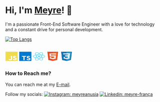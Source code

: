 # Hi, I'm [Meyre]()! 🤩
I'm a passionate Front-End Software Engineer with a love for technology 
and a constant drive for personal development.

[![Top Langs](https://github-readme-stats.vercel.app/api/top-langs/?username=meyreanusia&layout=pie)](https://github.com/anuraghazra/github-readme-stats)

<div style="display: inline_block"><br>
  <img align="center" alt="Js" height="30" width="40" src="https://raw.githubusercontent.com/devicons/devicon/master/icons/javascript/javascript-plain.svg">
  <img align="center" alt="Ts" height="30" width="40" src="https://raw.githubusercontent.com/devicons/devicon/master/icons/typescript/typescript-plain.svg">
  <img align="center" alt="React" height="30" width="40" src="https://raw.githubusercontent.com/devicons/devicon/master/icons/react/react-original.svg">
  <img align="center" alt="HTML" height="30" width="40" src="https://raw.githubusercontent.com/devicons/devicon/master/icons/html5/html5-original.svg">
  <img align="center" alt="CSS" height="30" width="40" src="https://raw.githubusercontent.com/devicons/devicon/master/icons/css3/css3-original.svg">
</div>


##
### How to Reach me?

You can reach me at my [E-mail](meyreanusia@gmail.com).

Follow my socials:
[![Instagram: meyreanusia](https://img.shields.io/badge/Instagram-E4405F?style=flat-square&logo=instagram&logoColor=white&link=https://www.instagram.com/meyreanusia?igsh=aDhqMHExZGVnNXUz&utm_source=qr)](https://www.instagram.com/meyreanusia?igsh=aDhqMHExZGVnNXUz&utm_source=qr)
[![Linkedin: meyre-frança](https://img.shields.io/badge/-Linkedin-blue?style=flat-square&logo=Linkedin&logoColor=white&link=https://www.linkedin.com/in/meyre-fran%C3%A7a-912b76185/)](https://www.linkedin.com/in/meyre-fran%C3%A7a-912b76185/)




